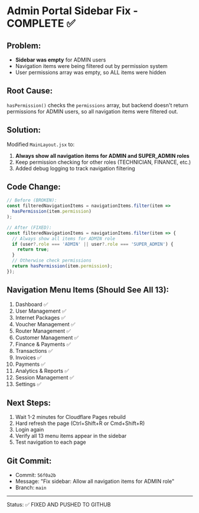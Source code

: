 # Admin Portal Sidebar Fix - COMPLETE ✅

## Problem:
- **Sidebar was empty** for ADMIN users
- Navigation items were being filtered out by permission system
- User permissions array was empty, so ALL items were hidden

## Root Cause:
`hasPermission()` checks the `permissions` array, but backend doesn't return permissions for ADMIN users, so all navigation items were filtered out.

## Solution:
Modified `MainLayout.jsx` to:
1. **Always show all navigation items for ADMIN and SUPER_ADMIN roles**
2. Keep permission checking for other roles (TECHNICIAN, FINANCE, etc.)
3. Added debug logging to track navigation filtering

## Code Change:
```javascript
// Before (BROKEN):
const filteredNavigationItems = navigationItems.filter(item => 
  hasPermission(item.permission)
);

// After (FIXED):
const filteredNavigationItems = navigationItems.filter(item => {
  // Always show all items for ADMIN role
  if (user?.role === 'ADMIN' || user?.role === 'SUPER_ADMIN') {
    return true;
  }
  // Otherwise check permissions
  return hasPermission(item.permission);
});
```

## Navigation Menu Items (Should See All 13):

1. Dashboard ✅
2. User Management ✅
3. Internet Packages ✅
4. Voucher Management ✅
5. Router Management ✅
6. Customer Management ✅
7. Finance & Payments ✅
8. Transactions ✅
9. Invoices ✅
10. Payments ✅
11. Analytics & Reports ✅
12. Session Management ✅
13. Settings ✅

## Next Steps:
1. Wait 1-2 minutes for Cloudflare Pages rebuild
2. Hard refresh the page (Ctrl+Shift+R or Cmd+Shift+R)
3. Login again
4. Verify all 13 menu items appear in the sidebar
5. Test navigation to each page

## Git Commit:
- Commit: `56f0a2b`
- Message: "Fix sidebar: Allow all navigation items for ADMIN role"
- Branch: `main`

---
Status: ✅ FIXED AND PUSHED TO GITHUB
